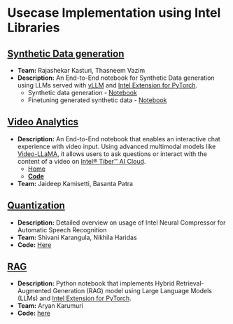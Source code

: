 # Usecase Implementation using Intel Libraries

## [Synthetic Data generation](./synthetic-data-generation/)

- **Team:** Rajashekar Kasturi, Thasneem Vazim
- **Description:** An End-to-End notebook for Synthetic Data generation using LLMs served with [vLLM](https://docs.vllm.ai/en/latest/index.html) and [Intel Extension for PyTorch](https://intel.github.io/intel-extension-for-pytorch/index.html#introduction).
  - Synthetic data generation - [Notebook](./synthetic-data-generation/vLLM_Synthetic_Data.ipynb)
  - Finetuning generated synthetic data - [Notebook](./synthetic-data-generation/finetuning-synthetic-data/)

## [Video Analytics](./video_analytics)

- **Description:** An End-to-End notebook that enables an interactive chat experience with video input. Using advanced multimodal models like [Video-LLaMA](https://github.com/DAMO-NLP-SG/Video-LLaMA), it allows users to ask questions or interact with the content of a video on [Intel® Tiber™ AI Cloud](https://www.intel.com/content/www/us/en/developer/tools/devcloud/services.html).
  - [Home](./video_analytics)
  - [**Code**](./video_analytics/running_on_xpu.ipynb)
- **Team:** Jaideep Kamisetti, Basanta Patra

## [Quantization](./asr-quantization/)

- **Description:** Detailed overview on usage of Intel Neural Compressor for Automatic Speech Recognition
- **Team:** Shivani Karangula, Nikhila Haridas
- **Code:** [Here](./asr-quantization/Whisper_quantization.ipynb)

## [RAG](./llm-rag/)

- **Description:** Python notebook that implements Hybrid Retrieval-Augmented Generation (RAG) model using Large Language Models (LLMs) and [Intel Extension for PyTorch](https://intel.github.io/intel-extension-for-pytorch/index.html#introduction).
- **Team:** Aryan Karumuri
- **Code:** [here](./llm-rag/hybrid_retrieval_RAG_pdf_interaction_Intel_GPUs.ipynb)
